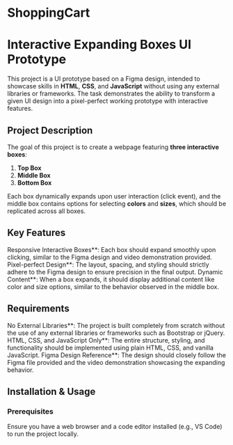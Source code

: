 ﻿# ShoppingCart

 # Interactive Expanding Boxes UI Prototype

This project is a UI prototype based on a Figma design, intended to showcase skills in **HTML**, **CSS**, and **JavaScript** without using any external libraries or frameworks. The task demonstrates the ability to transform a given UI design into a pixel-perfect working prototype with interactive features.

## Project Description

The goal of this project is to create a webpage featuring **three interactive boxes**:
1. **Top Box**
2. **Middle Box**
3. **Bottom Box**

Each box dynamically expands upon user interaction (click event), and the middle box contains options for selecting **colors** and **sizes**, which should be replicated across all boxes.

## Key Features

Responsive Interactive Boxes**: Each box should expand smoothly upon clicking, similar to the Figma design and video demonstration provided.
Pixel-perfect Design**: The layout, spacing, and styling should strictly adhere to the Figma design to ensure precision in the final output.
Dynamic Content**: When a box expands, it should display additional content like color and size options, similar to the behavior observed in the middle box.
  
## Requirements

No External Libraries**: The project is built completely from scratch without the use of any external libraries or frameworks such as Bootstrap or jQuery.
HTML, CSS, and JavaScript Only**: The entire structure, styling, and functionality should be implemented using plain HTML, CSS, and vanilla JavaScript.
Figma Design Reference**: The design should closely follow the Figma file provided and the video demonstration showcasing the expanding behavior.

## Installation & Usage

### Prerequisites
Ensure you have a web browser and a code editor installed (e.g., VS Code) to run the project locally.



